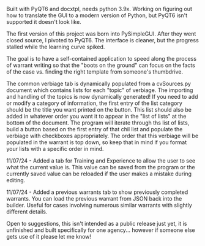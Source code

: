 Built with PyQT6 and docxtpl, needs python 3.9x. Working on figuring out how to translate the GUI to a modern version of Python, but PyQT6 isn't supported it doesn't look like.

The first version of this project was born into PySimpleGUI. After they went closed source, I pivoted to PyQT6. The interface is cleaner, but the progress stalled while the learning curve spiked.

The goal is to have a self-contained application to speed along the process of warrant writing so that the "boots on the ground" can focus on the facts of the case vs. finding the right template from someone's thumbdrive. 

The common verbiage tab is dynamically populated from a cvSources.py document which contains lists for each "topic" of verbiage. The importing and handling of the topics is now dynamically generated! If you need to add or modify a category of information, the first entry of the list category should be the title you want printed on the button. This list should also be added in whatever order you want it to appear in the "list of lists" at the bottom of the document. The program will iterate through ths list of lists, build a button based on the first entry of that chil list and populate the verbiage with checkboxes appropriately. The order that this verbiage will be populated in the warrant is top down, so keep that in mind if you format your lists with a specific order in mind.

11/07/24 - Added a tab for Training and Experience to allow the user to see what the current value is. This value can be saved from the program or the currently saved value can be reloaded if the user makes a mistake during editing.

11/07/24 - Added a previous warrants tab to show previously completed warrants. You can load the previous warrant from JSON back into the builder. Useful for cases involving numerous similar warrants with slightly different details. 

Open to suggestions, this isn't intended as a public release just yet, it is unfinished and built specifically for one agency... however if someone else gets use of it please let me know!
